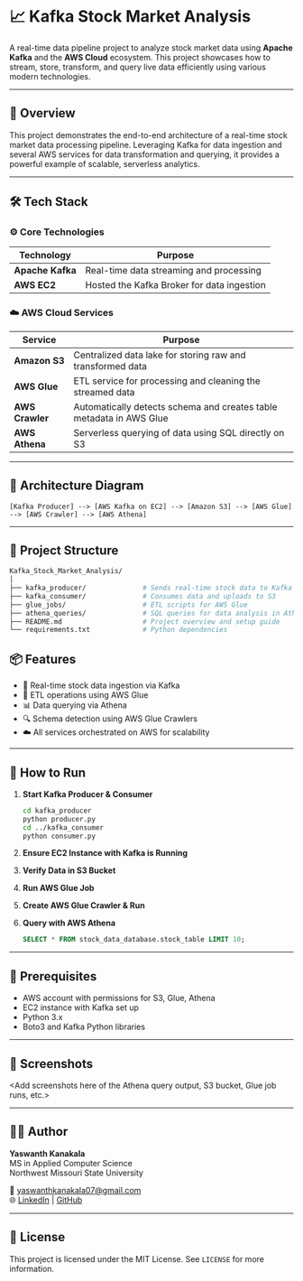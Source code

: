 


# 📈 Kafka Stock Market Analysis

A real-time data pipeline project to analyze stock market data using **Apache Kafka** and the **AWS Cloud** ecosystem. This project showcases how to stream, store, transform, and query live data efficiently using various modern technologies.

---

## 🚀 Overview

This project demonstrates the end-to-end architecture of a real-time stock market data processing pipeline. Leveraging Kafka for data ingestion and several AWS services for data transformation and querying, it provides a powerful example of scalable, serverless analytics.

---

## 🛠️ Tech Stack

### ⚙️ Core Technologies

| Technology       | Purpose                                            |
|------------------|----------------------------------------------------|
| **Apache Kafka** | Real-time data streaming and processing            |
| **AWS EC2**      | Hosted the Kafka Broker for data ingestion         |

### ☁️ AWS Cloud Services

| Service          | Purpose                                                                 |
|------------------|-------------------------------------------------------------------------|
| **Amazon S3**    | Centralized data lake for storing raw and transformed data              |
| **AWS Glue**     | ETL service for processing and cleaning the streamed data               |
| **AWS Crawler**  | Automatically detects schema and creates table metadata in AWS Glue     |
| **AWS Athena**   | Serverless querying of data using SQL directly on S3                    |

---

## 🧩 Architecture Diagram

```
[Kafka Producer] --> [AWS Kafka on EC2] --> [Amazon S3] --> [AWS Glue] --> [AWS Crawler] --> [AWS Athena]
```

---

## 📂 Project Structure

```bash
Kafka_Stock_Market_Analysis/
│
├── kafka_producer/              # Sends real-time stock data to Kafka topic
├── kafka_consumer/              # Consumes data and uploads to S3
├── glue_jobs/                   # ETL scripts for AWS Glue
├── athena_queries/              # SQL queries for data analysis in Athena
├── README.md                    # Project overview and setup guide
└── requirements.txt             # Python dependencies
```


## 📦 Features

- 🔁 Real-time stock data ingestion via Kafka
- 🧪 ETL operations using AWS Glue
- 📊 Data querying via Athena
- 🔍 Schema detection using AWS Glue Crawlers
- ☁️ All services orchestrated on AWS for scalability

---

## 🚀 How to Run

1. **Start Kafka Producer & Consumer**
   ```bash
   cd kafka_producer
   python producer.py
   cd ../kafka_consumer
   python consumer.py
   ```

2. **Ensure EC2 Instance with Kafka is Running**

3. **Verify Data in S3 Bucket**

4. **Run AWS Glue Job**

5. **Create AWS Glue Crawler & Run**

6. **Query with AWS Athena**
   ```sql
   SELECT * FROM stock_data_database.stock_table LIMIT 10;
   ```

---

## 📌 Prerequisites

- AWS account with permissions for S3, Glue, Athena
- EC2 instance with Kafka set up
- Python 3.x
- Boto3 and Kafka Python libraries

---

## 📸 Screenshots

<Add screenshots here of the Athena query output, S3 bucket, Glue job runs, etc.>

---

## 🧑‍💻 Author

**Yaswanth Kanakala**  
MS in Applied Computer Science  
Northwest Missouri State University

📧 [yaswanthkanakala07@gmail.com](mailto:yaswanthkanakala07@gmail.com)  
🌐 [LinkedIn](https://www.linkedin.com/in/yeswanthkanakala07/) | [GitHub](https://github.com/yeswanthkanakala07)

---
## 📃 License

This project is licensed under the MIT License. See `LICENSE` for more information.



